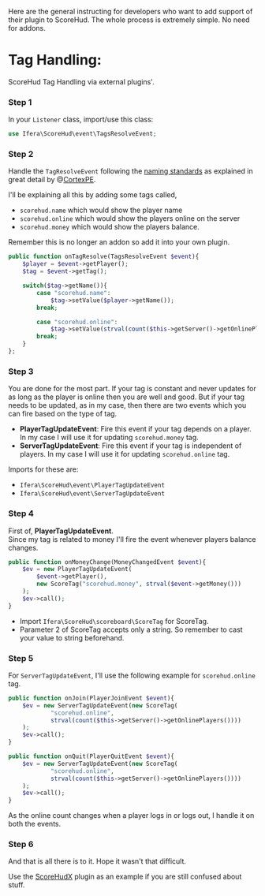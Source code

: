 Here are the general instructing for developers who want to add support of their plugin to ScoreHud.
The whole process is extremely simple. No need for addons.

# Tag Handling:

ScoreHud Tag Handling via external plugins'.

### Step 1

In your `Listener` class, import/use this class:

```php
use Ifera\ScoreHud\event\TagsResolveEvent;
```

### Step 2

Handle the `TagResolveEvent` following the [naming standards](https://github.com/CortexPE/HRKChat/wiki/Placeholder-naming-standard) as explained in great detail by @[CortexPE](https://github.com/CortexPE).

I'll be explaining all this by adding some tags called,

- `scorehud.name` which would show the player name
- `scorehud.online` which would show the players online on the server
- `scorehud.money` which would show the players balance. 

Remember this is no longer an addon so add it into your own plugin.

```php 
public function onTagResolve(TagsResolveEvent $event){
	$player = $event->getPlayer();
	$tag = $event->getTag();

	switch($tag->getName()){
		case "scorehud.name":
			$tag->setValue($player->getName());
		break;

		case "scorehud.online":
			$tag->setValue(strval(count($this->getServer()->getOnlinePlayers())));
		break;
	}
};
```

### Step 3

You are done for the most part. If your tag is constant and never updates for as long as the player is online then you are well and good.
But if your tag needs to be updated, as in my case, then there are two events which you can fire based on the type of tag.

- **PlayerTagUpdateEvent**: Fire this event if your tag depends on a player. In my case I will use it for updating `scorehud.money` tag.
- **ServerTagUpdateEvent**: Fire this event if your tag is independent of players. In my case I will use it for updating `scorehud.online` tag.

Imports for these are: 

- `Ifera\ScoreHud\event\PlayerTagUpdateEvent`
- `Ifera\ScoreHud\event\ServerTagUpdateEvent` 

### Step 4

First of, **PlayerTagUpdateEvent**. <br />
Since my tag is related to money I'll fire the event whenever players balance changes. 

```php
public function onMoneyChange(MoneyChangedEvent $event){
	$ev = new PlayerTagUpdateEvent(
		$event->getPlayer(), 
		new ScoreTag("scorehud.money", strval($event->getMoney()))
	);
	$ev->call();
}
```

- Import `Ifera\ScoreHud\scoreboard\ScoreTag` for ScoreTag.
- Parameter 2 of ScoreTag accepts only a string. So remember to cast your value to string beforehand.

### Step 5

For `ServerTagUpdateEvent`, I'll use the following example for `scorehud.online` tag.

```php
public function onJoin(PlayerJoinEvent $event){
	$ev = new ServerTagUpdateEvent(new ScoreTag(
			"scorehud.online",
			strval(count($this->getServer()->getOnlinePlayers())))
	);
	$ev->call();
}

public function onQuit(PlayerQuitEvent $event){
	$ev = new ServerTagUpdateEvent(new ScoreTag(
			"scorehud.online",
			strval(count($this->getServer()->getOnlinePlayers())))
	);
	$ev->call();
}
```

As the online count changes when a player logs in or logs out, I handle it on both the events. 

### Step 6

And that is all there is to it. Hope it wasn't that difficult.

Use the [ScoreHudX](https://github.com/Ifera/ScoreHudX) plugin as an example if you are still confused about stuff.